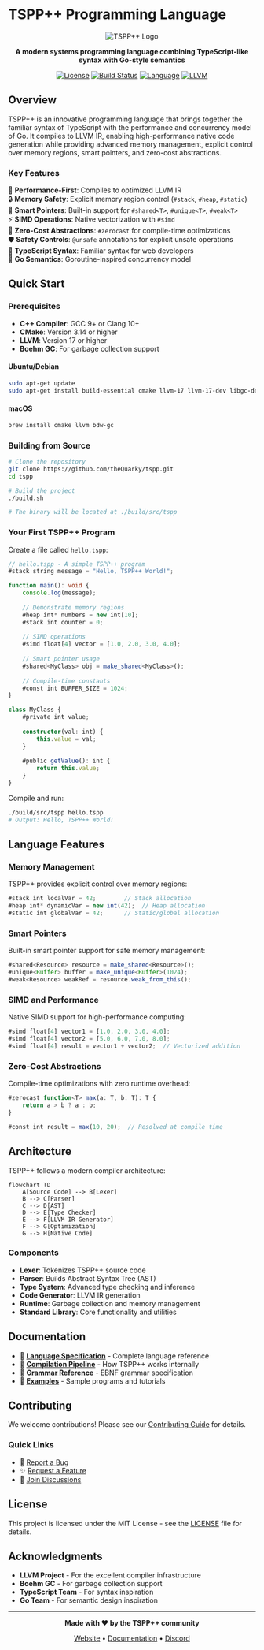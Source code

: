 # TSPP++ Programming Language

<div align="center">

![TSPP++ Logo](docs/logo.png)

**A modern systems programming language combining TypeScript-like syntax with Go-style semantics**

[![License](https://img.shields.io/badge/license-MIT-blue.svg)](LICENSE)
[![Build Status](https://github.com/theQuarky/tspp/workflows/CI/badge.svg)](https://github.com/theQuarky/tspp/actions)
[![Language](https://img.shields.io/badge/language-C++-blue.svg)](https://isocpp.org/)
[![LLVM](https://img.shields.io/badge/powered%20by-LLVM-brightgreen.svg)](https://llvm.org/)

</div>

## Overview

TSPP++ is an innovative programming language that brings together the familiar syntax of TypeScript with the performance and concurrency model of Go. It compiles to LLVM IR, enabling high-performance native code generation while providing advanced memory management, explicit control over memory regions, smart pointers, and zero-cost abstractions.

### Key Features

🚀 **Performance-First**: Compiles to optimized LLVM IR  
🔒 **Memory Safety**: Explicit memory region control (`#stack`, `#heap`, `#static`)  
🧠 **Smart Pointers**: Built-in support for `#shared<T>`, `#unique<T>`, `#weak<T>`  
⚡ **SIMD Operations**: Native vectorization with `#simd`  
🔧 **Zero-Cost Abstractions**: `#zerocast` for compile-time optimizations  
🛡️ **Safety Controls**: `@unsafe` annotations for explicit unsafe operations  
🎯 **TypeScript Syntax**: Familiar syntax for web developers  
🔄 **Go Semantics**: Goroutine-inspired concurrency model  

## Quick Start

### Prerequisites

- **C++ Compiler**: GCC 9+ or Clang 10+
- **CMake**: Version 3.14 or higher
- **LLVM**: Version 17 or higher
- **Boehm GC**: For garbage collection support

#### Ubuntu/Debian
```bash
sudo apt-get update
sudo apt-get install build-essential cmake llvm-17 llvm-17-dev libgc-dev
```

#### macOS
```bash
brew install cmake llvm bdw-gc
```

### Building from Source

```bash
# Clone the repository
git clone https://github.com/theQuarky/tspp.git
cd tspp

# Build the project
./build.sh

# The binary will be located at ./build/src/tspp
```

### Your First TSPP++ Program

Create a file called `hello.tspp`:

```typescript
// hello.tspp - A simple TSPP++ program
#stack string message = "Hello, TSPP++ World!";

function main(): void {
    console.log(message);
    
    // Demonstrate memory regions
    #heap int* numbers = new int[10];
    #stack int counter = 0;
    
    // SIMD operations
    #simd float[4] vector = [1.0, 2.0, 3.0, 4.0];
    
    // Smart pointer usage
    #shared<MyClass> obj = make_shared<MyClass>();
    
    // Compile-time constants
    #const int BUFFER_SIZE = 1024;
}

class MyClass {
    #private int value;
    
    constructor(val: int) {
        this.value = val;
    }
    
    #public getValue(): int {
        return this.value;
    }
}
```

Compile and run:

```bash
./build/src/tspp hello.tspp
# Output: Hello, TSPP++ World!
```

## Language Features

### Memory Management

TSPP++ provides explicit control over memory regions:

```typescript
#stack int localVar = 42;        // Stack allocation
#heap int* dynamicVar = new int(42);  // Heap allocation  
#static int globalVar = 42;      // Static/global allocation
```

### Smart Pointers

Built-in smart pointer support for safe memory management:

```typescript
#shared<Resource> resource = make_shared<Resource>();
#unique<Buffer> buffer = make_unique<Buffer>(1024);
#weak<Resource> weakRef = resource.weak_from_this();
```

### SIMD and Performance

Native SIMD support for high-performance computing:

```typescript
#simd float[4] vector1 = [1.0, 2.0, 3.0, 4.0];
#simd float[4] vector2 = [5.0, 6.0, 7.0, 8.0];
#simd float[4] result = vector1 + vector2;  // Vectorized addition
```

### Zero-Cost Abstractions

Compile-time optimizations with zero runtime overhead:

```typescript
#zerocast function<T> max(a: T, b: T): T {
    return a > b ? a : b;
}

#const int result = max(10, 20);  // Resolved at compile time
```

## Architecture

TSPP++ follows a modern compiler architecture:

```mermaid
flowchart TD
    A[Source Code] --> B[Lexer]
    B --> C[Parser]
    C --> D[AST]
    D --> E[Type Checker]
    E --> F[LLVM IR Generator]
    F --> G[Optimization]
    G --> H[Native Code]
```

### Components

- **Lexer**: Tokenizes TSPP++ source code
- **Parser**: Builds Abstract Syntax Tree (AST)
- **Type System**: Advanced type checking and inference
- **Code Generator**: LLVM IR generation
- **Runtime**: Garbage collection and memory management
- **Standard Library**: Core functionality and utilities

## Documentation

- 📖 **[Language Specification](docs/language_spec.md)** - Complete language reference
- 🔧 **[Compilation Pipeline](docs/pipeline.md)** - How TSPP++ works internally
- 📝 **[Grammar Reference](docs/grammar.md)** - EBNF grammar specification
- 🎯 **[Examples](examples/)** - Sample programs and tutorials

## Contributing

We welcome contributions! Please see our [Contributing Guide](CONTRIBUTING.md) for details.

### Quick Links

- 🐛 [Report a Bug](https://github.com/theQuarky/tspp/issues/new?template=bug_report.md)
- ✨ [Request a Feature](https://github.com/theQuarky/tspp/issues/new?template=feature_request.md)
- 💬 [Join Discussions](https://github.com/theQuarky/tspp/discussions)

## License

This project is licensed under the MIT License - see the [LICENSE](LICENSE) file for details.

## Acknowledgments

- **LLVM Project** - For the excellent compiler infrastructure
- **Boehm GC** - For garbage collection support
- **TypeScript Team** - For syntax inspiration
- **Go Team** - For semantic design inspiration

---

<div align="center">

**Made with ❤️ by the TSPP++ community**

[Website](https://tspp.dev) • [Documentation](https://docs.tspp.dev) • [Discord](https://discord.gg/tspp)

</div>
